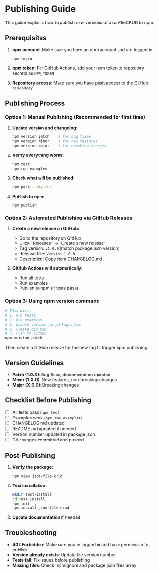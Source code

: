 # Publishing Guide

This guide explains how to publish new versions of JsonFileCRUD to npm.

## Prerequisites

1. **npm account**: Make sure you have an npm account and are logged in
   ```bash
   npm login
   ```

2. **npm token**: For GitHub Actions, add your npm token to repository secrets as `NPM_TOKEN`

3. **Repository access**: Make sure you have push access to the GitHub repository

## Publishing Process

### Option 1: Manual Publishing (Recommended for first time)

1. **Update version and changelog:**
   ```bash
   npm version patch    # for bug fixes
   npm version minor    # for new features
   npm version major    # for breaking changes
   ```

2. **Verify everything works:**
   ```bash
   npm test
   npm run examples
   ```

3. **Check what will be published:**
   ```bash
   npm pack --dry-run
   ```

4. **Publish to npm:**
   ```bash
   npm publish
   ```

### Option 2: Automated Publishing via GitHub Releases

1. **Create a new release on GitHub:**
   - Go to the repository on GitHub
   - Click "Releases" → "Create a new release"
   - Tag version: `v1.0.0` (match package.json version)
   - Release title: `Version 1.0.0`
   - Description: Copy from CHANGELOG.md

2. **GitHub Actions will automatically:**
   - Run all tests
   - Run examples
   - Publish to npm (if tests pass)

### Option 3: Using npm version command

```bash
# This will:
# 1. Run tests
# 2. Run examples  
# 3. Update version in package.json
# 4. Create git tag
# 5. Push to GitHub
npm version patch
```

Then create a GitHub release for the new tag to trigger npm publishing.

## Version Guidelines

- **Patch (1.0.X)**: Bug fixes, documentation updates
- **Minor (1.X.0)**: New features, non-breaking changes
- **Major (X.0.0)**: Breaking changes

## Checklist Before Publishing

- [ ] All tests pass (`npm test`)
- [ ] Examples work (`npm run examples`)
- [ ] CHANGELOG.md updated
- [ ] README.md updated if needed
- [ ] Version number updated in package.json
- [ ] Git changes committed and pushed

## Post-Publishing

1. **Verify the package:**
   ```bash
   npm view json-file-crud
   ```

2. **Test installation:**
   ```bash
   mkdir test-install
   cd test-install
   npm init -y
   npm install json-file-crud
   ```

3. **Update documentation** if needed

## Troubleshooting

- **403 Forbidden**: Make sure you're logged in and have permission to publish
- **Version already exists**: Update the version number
- **Tests fail**: Fix issues before publishing
- **Missing files**: Check .npmignore and package.json files array
